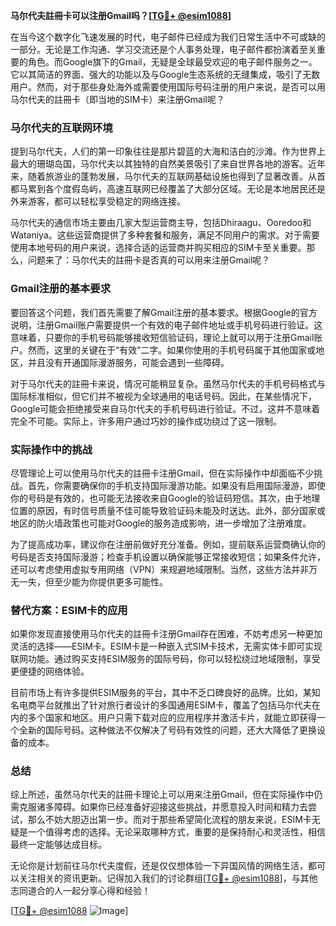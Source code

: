**马尔代夫註冊卡可以注册Gmail吗？[[TG💪+ @esim1088](https://t.me/s/esim1088)]**

在当今这个数字化飞速发展的时代，电子邮件已经成为我们日常生活中不可或缺的一部分。无论是工作沟通、学习交流还是个人事务处理，电子邮件都扮演着至关重要的角色。而Google旗下的Gmail，无疑是全球最受欢迎的电子邮件服务之一。它以其简洁的界面、强大的功能以及与Google生态系统的无缝集成，吸引了无数用户。然而，对于那些身处海外或需要使用国际号码注册的用户来说，是否可以用马尔代夫的註冊卡（即当地的SIM卡）来注册Gmail呢？

### 马尔代夫的互联网环境

提到马尔代夫，人们的第一印象往往是那片碧蓝的大海和洁白的沙滩。作为世界上最大的珊瑚岛国，马尔代夫以其独特的自然美景吸引了来自世界各地的游客。近年来，随着旅游业的蓬勃发展，马尔代夫的互联网基础设施也得到了显著改善。从首都马累到各个度假岛屿，高速互联网已经覆盖了大部分区域。无论是本地居民还是外来游客，都可以轻松享受稳定的网络连接。

马尔代夫的通信市场主要由几家大型运营商主导，包括Dhiraagu、Ooredoo和Wataniya。这些运营商提供了多种套餐和服务，满足不同用户的需求。对于需要使用本地号码的用户来说，选择合适的运营商并购买相应的SIM卡至关重要。那么，问题来了：马尔代夫的註冊卡是否真的可以用来注册Gmail呢？

### Gmail注册的基本要求

要回答这个问题，我们首先需要了解Gmail注册的基本要求。根据Google的官方说明，注册Gmail账户需要提供一个有效的电子邮件地址或手机号码进行验证。这意味着，只要你的手机号码能够接收短信验证码，理论上就可以用于注册Gmail账户。然而，这里的关键在于“有效”二字。如果你使用的手机号码属于其他国家或地区，并且没有开通国际漫游服务，可能会遇到一些障碍。

对于马尔代夫的註冊卡来说，情况可能稍显复杂。虽然马尔代夫的手机号码格式与国际标准相似，但它们并不被视为全球通用的电话号码。因此，在某些情况下，Google可能会拒绝接受来自马尔代夫的手机号码进行验证。不过，这并不意味着完全不可能。实际上，许多用户通过巧妙的操作成功绕过了这一限制。

### 实际操作中的挑战

尽管理论上可以使用马尔代夫的註冊卡注册Gmail，但在实际操作中却面临不少挑战。首先，你需要确保你的手机支持国际漫游功能。如果没有启用国际漫游，即使你的号码是有效的，也可能无法接收来自Google的验证码短信。其次，由于地理位置的原因，有时信号质量不佳可能导致验证码未能及时送达。此外，部分国家或地区的防火墙政策也可能对Google的服务造成影响，进一步增加了注册难度。

为了提高成功率，建议你在注册前做好充分准备。例如，提前联系运营商确认你的号码是否支持国际漫游；检查手机设置以确保能够正常接收短信；如果条件允许，还可以考虑使用虚拟专用网络（VPN）来规避地域限制。当然，这些方法并非万无一失，但至少能为你提供更多可能性。

### 替代方案：ESIM卡的应用

如果你发现直接使用马尔代夫的註冊卡注册Gmail存在困难，不妨考虑另一种更加灵活的选择——ESIM卡。ESIM卡是一种嵌入式SIM卡技术，无需实体卡即可实现联网功能。通过购买支持ESIM服务的国际号码，你可以轻松绕过地域限制，享受更便捷的网络体验。

目前市场上有许多提供ESIM服务的平台，其中不乏口碑良好的品牌。比如，某知名电商平台就推出了针对旅行者设计的多国通用ESIM卡，覆盖了包括马尔代夫在内的多个国家和地区。用户只需下载对应的应用程序并激活卡片，就能立即获得一个全新的国际号码。这种做法不仅解决了号码有效性的问题，还大大降低了更换设备的成本。

### 总结

综上所述，虽然马尔代夫的註冊卡理论上可以用来注册Gmail，但在实际操作中仍需克服诸多障碍。如果你已经准备好迎接这些挑战，并愿意投入时间和精力去尝试，那么不妨大胆迈出第一步。而对于那些希望简化流程的朋友来说，ESIM卡无疑是一个值得考虑的选择。无论采取哪种方式，重要的是保持耐心和灵活性，相信最终一定能够达成目标。

无论你是计划前往马尔代夫度假，还是仅仅想体验一下异国风情的网络生活，都可以关注相关的资讯更新。记得加入我们的讨论群组[[TG💪+ @esim1088](https://t.me/s/esim1088)]，与其他志同道合的人一起分享心得和经验！

[[TG💪+ @esim1088](https://t.me/s/esim1088) ![Image](https://i.postimg.cc/4NQfJmqS/Snipaste-2025-05-13-00-14-12.png)]